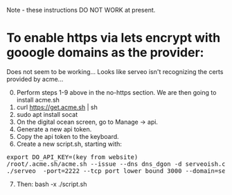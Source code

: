 Note - these instructions DO NOT WORK at present.  

# To enable https via lets encrypt with gooogle domains as the provider:

Does not seem to be working... Looks like serveo isn't recognizing the certs provided by acme...

0. Perform steps 1-9 above in the no-https section.  We are then going to install acme.sh 
1. curl https://get.acme.sh | sh
2. sudo apt install socat 
3. On the digital ocean screen, go to Manage -> api.
4. Generate a new api token.
5. Copy the api token to the keyboard.
6. Create a new script.sh, starting with:
<pre>
export DO_API_KEY=(key from website)
/root/.acme.sh/acme.sh --issue --dns dns_dgon -d serveoish.com -d *.serveoish.com
./serveo  -port=2222 --tcp_port_lower_bound 3000 --domain=serveoish.com --private_key_path=/root/.acme.sh/serveoish.com/serveoish.com.key
</pre>
7. Then: bash -x ./script.sh 
